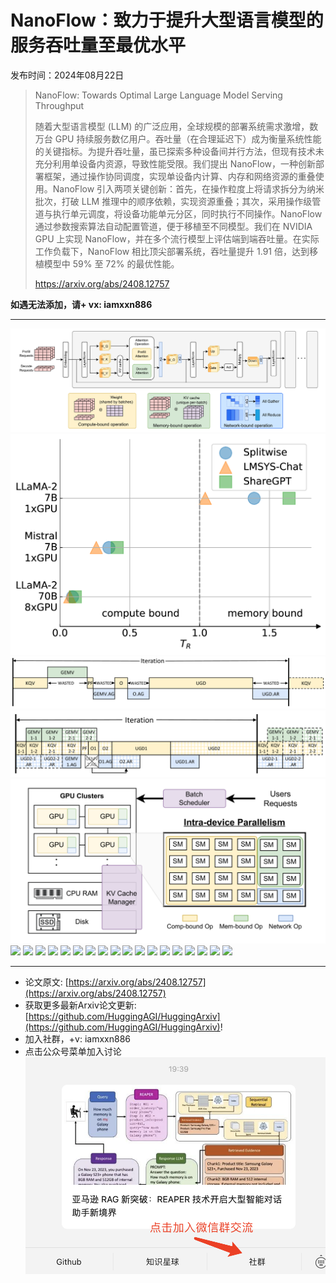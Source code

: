 # NanoFlow：致力于提升大型语言模型的服务吞吐量至最优水平
发布时间：2024年08月22日


> NanoFlow: Towards Optimal Large Language Model Serving Throughput
>
> 随着大型语言模型 (LLM) 的广泛应用，全球规模的部署系统需求激增，数万台 GPU 持续服务数亿用户。吞吐量（在合理延迟下）成为衡量系统性能的关键指标。为提升吞吐量，虽已探索多种设备间并行方法，但现有技术未充分利用单设备内资源，导致性能受限。我们提出 NanoFlow，一种创新部署框架，通过操作协同调度，实现单设备内计算、内存和网络资源的重叠使用。NanoFlow 引入两项关键创新：首先，在操作粒度上将请求拆分为纳米批次，打破 LLM 推理中的顺序依赖，实现资源重叠；其次，采用操作级管道与执行单元调度，将设备功能单元分区，同时执行不同操作。NanoFlow 通过参数搜索算法自动配置管道，便于移植至不同模型。我们在 NVIDIA GPU 上实现 NanoFlow，并在多个流行模型上评估端到端吞吐量。在实际工作负载下，NanoFlow 相比顶尖部署系统，吞吐量提升 1.91 倍，达到移植模型中 59% 至 72% 的最优性能。
>
> https://arxiv.org/abs/2408.12757

**如遇无法添加，请+ vx: iamxxn886**
<hr />

![](https://raw.githubusercontent.com/HuggingAGI/HuggingArxiv/main/paper_images/2408.12757/x1.png)
![](https://raw.githubusercontent.com/HuggingAGI/HuggingArxiv/main/paper_images/2408.12757/x2.png)
![](https://raw.githubusercontent.com/HuggingAGI/HuggingArxiv/main/paper_images/2408.12757/x3.png)
![](https://raw.githubusercontent.com/HuggingAGI/HuggingArxiv/main/paper_images/2408.12757/x4.png)
![](https://raw.githubusercontent.com/HuggingAGI/HuggingArxiv/main/paper_images/2408.12757/x5.png)
![](https://raw.githubusercontent.com/HuggingAGI/HuggingArxiv/main/paper_images/2408.12757/x6.png)
![](https://raw.githubusercontent.com/HuggingAGI/HuggingArxiv/main/paper_images/2408.12757/x7.png)
![](https://raw.githubusercontent.com/HuggingAGI/HuggingArxiv/main/paper_images/2408.12757/x8.png)
![](https://raw.githubusercontent.com/HuggingAGI/HuggingArxiv/main/paper_images/2408.12757/x9.png)
![](https://raw.githubusercontent.com/HuggingAGI/HuggingArxiv/main/paper_images/2408.12757/x10.png)
![](https://raw.githubusercontent.com/HuggingAGI/HuggingArxiv/main/paper_images/2408.12757/x11.png)
![](https://raw.githubusercontent.com/HuggingAGI/HuggingArxiv/main/paper_images/2408.12757/offline_throughput_legend.png)
![](https://raw.githubusercontent.com/HuggingAGI/HuggingArxiv/main/paper_images/2408.12757/x12.png)
![](https://raw.githubusercontent.com/HuggingAGI/HuggingArxiv/main/paper_images/2408.12757/x13.png)
![](https://raw.githubusercontent.com/HuggingAGI/HuggingArxiv/main/paper_images/2408.12757/online_throughput_legend.png)
![](https://raw.githubusercontent.com/HuggingAGI/HuggingArxiv/main/paper_images/2408.12757/x14.png)
![](https://raw.githubusercontent.com/HuggingAGI/HuggingArxiv/main/paper_images/2408.12757/x15.png)
![](https://raw.githubusercontent.com/HuggingAGI/HuggingArxiv/main/paper_images/2408.12757/x16.png)
![](https://raw.githubusercontent.com/HuggingAGI/HuggingArxiv/main/paper_images/2408.12757/x17.png)
![](https://raw.githubusercontent.com/HuggingAGI/HuggingArxiv/main/paper_images/2408.12757/x18.png)
![](https://raw.githubusercontent.com/HuggingAGI/HuggingArxiv/main/paper_images/2408.12757/x19.png)
![](https://raw.githubusercontent.com/HuggingAGI/HuggingArxiv/main/paper_images/2408.12757/x20.png)
![](https://raw.githubusercontent.com/HuggingAGI/HuggingArxiv/main/paper_images/2408.12757/x21.png)

<hr />

- 论文原文: [https://arxiv.org/abs/2408.12757](https://arxiv.org/abs/2408.12757)
- 获取更多最新Arxiv论文更新: [https://github.com/HuggingAGI/HuggingArxiv](https://github.com/HuggingAGI/HuggingArxiv)!
- 加入社群，+v: iamxxn886
- 点击公众号菜单加入讨论
![](https://raw.githubusercontent.com/HuggingAGI/wx_assets/main/2024/07/31/1722434818326-94339e92-22f1-4472-9d27-fed232f70b5d.jpeg)